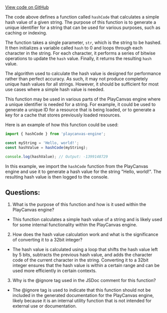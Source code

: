 [View code on GitHub](https://github.com/playcanvas/engine/src/core/hash.js)

The code above defines a function called `hashCode` that calculates a simple hash value of a given string. The purpose of this function is to generate a unique identifier for a string that can be used for various purposes, such as caching or indexing. 

The function takes a single parameter, `str`, which is the string to be hashed. It then initializes a variable called `hash` to 0 and loops through each character in the string. For each character, it performs a series of bitwise operations to update the `hash` value. Finally, it returns the resulting `hash` value.

The algorithm used to calculate the hash value is designed for performance rather than perfect accuracy. As such, it may not produce completely unique hash values for all strings. However, it should be sufficient for most use cases where a simple hash value is needed.

This function may be used in various parts of the PlayCanvas engine where a unique identifier is needed for a string. For example, it could be used to generate a unique ID for a resource that is being loaded, or to generate a key for a cache that stores previously loaded resources. 

Here is an example of how this function could be used:

```javascript
import { hashCode } from 'playcanvas-engine';

const myString = 'Hello, world!';
const hashValue = hashCode(myString);

console.log(hashValue); // Output: -1399148729
```

In this example, we import the `hashCode` function from the PlayCanvas engine and use it to generate a hash value for the string "Hello, world!". The resulting hash value is then logged to the console.
## Questions: 
 1. What is the purpose of this function and how is it used within the PlayCanvas engine?
- This function calculates a simple hash value of a string and is likely used for some internal functionality within the PlayCanvas engine.

2. How does the hash value calculation work and what is the significance of converting it to a 32bit integer?
- The hash value is calculated using a loop that shifts the hash value left by 5 bits, subtracts the previous hash value, and adds the character code of the current character in the string. Converting it to a 32bit integer ensures that the hash value is within a certain range and can be used more efficiently in certain contexts.

3. Why is the @ignore tag used in the JSDoc comment for this function?
- The @ignore tag is used to indicate that this function should not be included in the generated documentation for the PlayCanvas engine, likely because it is an internal utility function that is not intended for external use or documentation.
